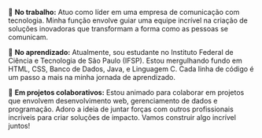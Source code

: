 🔭 **No trabalho:** Atuo como líder em uma empresa de comunicação com tecnologia. Minha função envolve guiar uma equipe incrível na criação de soluções inovadoras que transformam a forma como as pessoas se comunicam.

🌱 **No aprendizado:** Atualmente, sou estudante no Instituto Federal de Ciência e Tecnologia de São Paulo (IFSP). Estou mergulhando fundo em HTML, CSS, Banco de Dados, Java, e Linguagem C. Cada linha de código é um passo a mais na minha jornada de aprendizado.

👯 **Em projetos colaborativos:** Estou animado para colaborar em projetos que envolvem desenvolvimento web, gerenciamento de dados e programação. Adoro a ideia de juntar forças com outros profissionais incríveis para criar soluções de impacto. Vamos construir algo incrível juntos!


<!--
**IgorLima100/IgorLima100** is a ✨ _special_ ✨ repository because its `README.md` (this file) appears on your GitHub profile.

Here are some ideas to get you started:

- 🔭 I’m currently working on ...
- 🌱 I’m currently learning ...
- 👯 I’m looking to collaborate on ...
- 🤔 I’m looking for help with ...
- 💬 Ask me about ...
- 📫 How to reach me: ...
- 😄 Pronouns: ...
- ⚡ Fun fact: ...
-->
